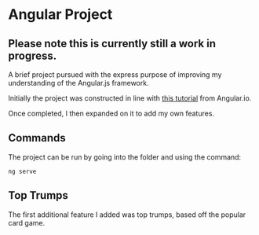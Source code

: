 # Angular Project
## Please note this is currently still a work in progress.
A brief project pursued with the express purpose of improving my understanding of the Angular.js framework.

Initially the project was constructed in line with [this tutorial](https://angular.io/tutorial/toh-pt1) from Angular.io.

Once completed, I then expanded on it to add my own features. 

## Commands
The project can be run by going into the folder and using the command:

```
ng serve
```

## Top Trumps
The first additional feature I added was top trumps, based off the popular card game.
